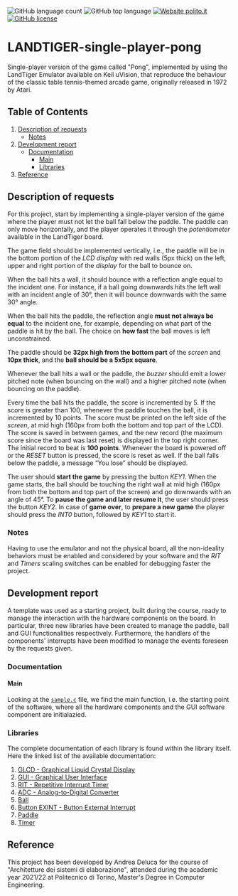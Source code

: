 ![GitHub language count](https://img.shields.io/github/languages/count/andrea-deluca/LANDTIGER-single-player-pong)
![GitHub top language](https://img.shields.io/github/languages/top/andrea-deluca/LANDTIGER-single-player-pong)
[![Website polito.it](https://img.shields.io/badge/Associated%20with-Politecnico%20di%20Torino-blue)](https://www.polito.it)
[![GitHub license](https://img.shields.io/github/license/andrea-deluca/LANDTIGER-single-player-pong)](https://github.com/andrea-deluca/LANDTIGER-single-player-pong/blob/main/LICENSE)

# LANDTIGER-single-player-pong
Single-player version of the game called "Pong", implemented by using the LandTiger Emulator available on Keil uVision, that reproduce the behaviour of the classic table tennis-themed arcade game, originally released in 1972 by Atari.

## Table of Contents
1. [Description of requests](https://github.com/andrea-deluca/LANDTIGER-single-player-pong#description-of-requests)
   - [Notes](https://github.com/andrea-deluca/LANDTIGER-single-player-pong#notes)
2. [Development report](https://github.com/andrea-deluca/LANDTIGER-single-player-pong#development-report)
   - [Documentation](https://github.com/andrea-deluca/LANDTIGER-single-player-pong#documentation)
     - [Main](https://github.com/andrea-deluca/LANDTIGER-single-player-pong#main)
     - [Libraries](https://github.com/andrea-deluca/LANDTIGER-single-player-pong#libraries)
3. [Reference](https://github.com/andrea-deluca/LANDTIGER-single-player-pong#reference)

## Description of requests
For this project, start by implementing a single-player version of the game where the player must not let the ball fall below the paddle. The paddle can only move horizontally, and the player operates it through the _potentiometer_ available in the LandTiger board.

The game field should be implemented vertically, i.e., the paddle will be in the bottom portion of the _LCD display_ with red walls (5px thick) on the left, upper and right portion of the _display_ for the ball to bounce on.

When the ball hits a wall, it should bounce with a reflection angle equal to the incident one. For instance, if a ball going downwards hits the left wall with an incident angle of 30°, then it will bounce downwards with the same 30° angle.

When the ball hits the paddle, the reflection angle **must not always be equal** to the incident one, for example, depending on what part of the paddle is hit by the ball. The choice on **how fast** the ball moves is left unconstrained.

The paddle should be **32px high from the bottom part** of the _screen_ and **10px thick**, and the **ball should be a 5x5px square**.

Whenever the ball hits a wall or the paddle, the _buzzer_ should emit a lower pitched note (when bouncing on the wall) and a higher pitched note (when bouncing on the paddle).

Every time the ball hits the paddle, the score is incremented by 5. If the score is greater than 100, whenever the paddle touches the ball, it is incremented by 10 points. The score must be printed on the left side of the _screen_, at mid high (160px from both the bottom and top part of the LCD). The score is saved in between games, and the new record (the maximum score since the board was last reset) is displayed in the top right corner. The initial record to beat is **100 points**. Whenever the board is powered off or the _RESET_ button is pressed, the score is reset as well. If the ball falls below the paddle, a message “You lose” should be displayed.

The user should **start the game** by pressing the button _KEY1_. When the game starts, the ball should be touching the right wall at mid high (160px from both the bottom and top part of the screen) and go downwards with an angle of 45°. To **pause the game and later resume it**, the user should press the button _KEY2_. In case of **game over**, to **prepare a new game** the player should press the _INT0_ button, followed by _KEY1_ to start it.

### Notes
Having to use the emulator and not the physical board, all the non-ideality behaviors must be enabled and considered by your software and the _RIT_ and _Timers_ scaling switches can be enabled for debugging faster the project.

## Development report
A template was used as a starting project, built during the course, ready to manage the interaction with the hardware components on the board. In particular, three new libraries have been created to manage the paddle, ball and GUI functionalities respectively. Furthermore, the handlers of the components' interrupts have been modified to manage the events foreseen by the requests given.

### Documentation

#### Main
Looking at the [```sample.c```](https://github.com/andrea-deluca/LANDTIGER-single-player-pong/sample.c) file, we find the main function, i.e. the starting point of the software, where all the hardware components and the GUI software component are initialazied.

### Libraries
The complete documentation of each library is found within the library itself. Here the linked list of the available documentation:

1. [GLCD - Graphical Liquid Crystal Display](https://github.com/andrea-deluca/LANDTIGER-single-player-pong/tree/main/GLCD)
2. [GUI - Graphical User Interface](https://github.com/andrea-deluca/LANDTIGER-single-player-pong/tree/main/GUI)
3. [RIT - Repetitive Interrupt Timer](https://github.com/andrea-deluca/LANDTIGER-single-player-pong/tree/main/RIT)
4. [ADC - Analog-to-Digital Converter](https://github.com/andrea-deluca/LANDTIGER-single-player-pong/tree/main/adc)
5. [Ball](https://github.com/andrea-deluca/LANDTIGER-single-player-pong/tree/main/ball)
6. [Button EXINT - Button External Interrupt](https://github.com/andrea-deluca/LANDTIGER-single-player-pong/tree/main/button_EXINT)
7. [Paddle](https://github.com/andrea-deluca/LANDTIGER-single-player-pong/tree/main/paddle)
8. [Timer](https://github.com/andrea-deluca/LANDTIGER-single-player-pong/tree/main/timer)

## Reference
This project has been developed by Andrea Deluca for the course of "Architetture dei sistemi di elaborazione", attended during the academic year 2021/22 at Politecnico di Torino, Master's Degree in Computer Engineering.
